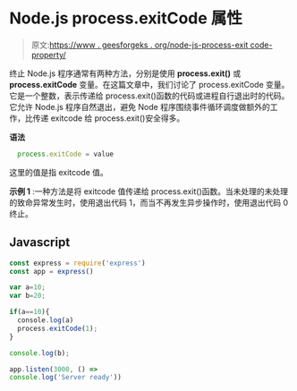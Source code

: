 # Node.js process.exitCode 属性

> 原文:[https://www . geesforgeks . org/node-js-process-exit code-property/](https://www.geeksforgeeks.org/node-js-process-exitcode-property/)

终止 Node.js 程序通常有两种方法，分别是使用 **process.exit()** 或 **process.exitCode** 变量。在这篇文章中，我们讨论了 process.exitCode 变量。它是一个整数，表示传递给 process.exit()函数的代码或进程自行退出时的代码。它允许 Node.js 程序自然退出，避免 Node 程序围绕事件循环调度做额外的工作，比传递 exitcode 给 process.exit()安全得多。

**语法**

```js
  process.exitCode = value
```

这里的值是指 exitcode 值。

**示例 1** :一种方法是将 exitcode 值传递给 process.exit()函数。当未处理的未处理的致命异常发生时，使用退出代码 1，而当不再发生异步操作时，使用退出代码 0 终止。

## Javascript

```js
const express = require('express')
const app = express()

var a=10;
var b=20;

if(a==10){
  console.log(a)
  process.exitCode(1);
}

console.log(b);

app.listen(3000, () => 
console.log('Server ready'))
```